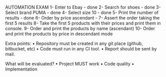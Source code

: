 AUTOMATION EXAM
1-	Enter to Ebay - done
2-	Search for shoes - done
3-	Select brand PUMA - done
4-	Select size 10 - done
5-	Print the number of results - done
6-	Order by price ascendant - 
7-	Assert the order taking the first 5 results
8-	Take the first 5 products with their prices and print them in console.
9-	Order and print the products by name (ascendant)
10-	Order and print the products by price in descendant mode

Extra points:
•	Repository must be created in any git place (github, bitbucket, etc)
•	Code must run in any CI tool.
•	Report should be sent by mail.

What will be evaluated?
•	Project MUST work
•	Code quality
•	Implementation